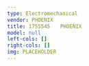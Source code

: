 ```yaml
---
type: Electromechanical
vendor: PHOENIX
title: 1755545　　PHOENIX
model: null
left-cols: []
right-cols: []
img: PLACEHOLDER
---
```

